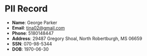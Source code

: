 # PII Record
- **Name**: George Parker
- **Email**: tina02@gmail.com
- **Phone**: 5180148447
- **Address**: 29487 Gregory Shoal, North Robertburgh, MS 06659
- **SSN**: 070-98-5344
- **DOB**: 1970-06-30

